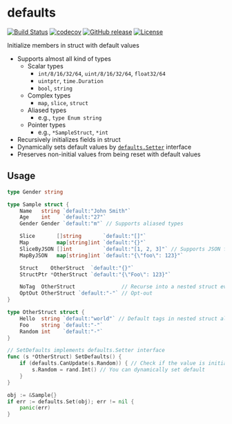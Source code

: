 defaults
========

[![Build Status](https://travis-ci.org/creasty/defaults.svg?branch=master)](https://travis-ci.org/creasty/defaults)
[![codecov](https://codecov.io/gh/creasty/defaults/branch/master/graph/badge.svg)](https://codecov.io/gh/creasty/defaults)
[![GitHub release](https://img.shields.io/github/release/creasty/defaults.svg)](https://github.com/creasty/defaults/releases)
[![License](https://img.shields.io/github/license/creasty/defaults.svg)](./LICENSE)

Initialize members in struct with default values

- Supports almost all kind of types
  - Scalar types
    - `int/8/16/32/64`, `uint/8/16/32/64`, `float32/64`
    - `uintptr`, `time.Duration`
    - `bool`, `string`
  - Complex types
    - `map`, `slice`, `struct`
  - Aliased types
    - e.g., `type Enum string`
  - Pointer types
    - e.g., `*SampleStruct`, `*int`
- Recursively initializes fields in struct
- Dynamically sets default values by [`defaults.Setter`](./setter.go) interface
- Preserves non-initial values from being reset with default values


Usage
-----

```go
type Gender string

type Sample struct {
	Name   string `default:"John Smith"`
	Age    int    `default:"27"`
	Gender Gender `default:"m"` // Supports aliased types

	Slice       []string       `default:"[]"`
	Map         map[string]int `default:"{}"`
	SliceByJSON []int          `default:"[1, 2, 3]"` // Supports JSON format
	MapByJSON   map[string]int `default:"{\"foo\": 123}"`

	Struct    OtherStruct  `default:"{}"`
	StructPtr *OtherStruct `default:"{\"Foo\": 123}"`

	NoTag  OtherStruct               // Recurse into a nested struct even without a tag
	OptOut OtherStruct `default:"-"` // Opt-out
}

type OtherStruct struct {
	Hello  string `default:"world"` // Default tags in nested struct also work
	Foo    string `default:"-"`
	Random int    `default:"-"`
}

// SetDefaults implements defaults.Setter interface
func (s *OtherStruct) SetDefaults() {
	if (defaults.CanUpdate(s.Random)) { // Check if the value is initial (recommended)
		s.Random = rand.Int() // You can dynamically set default
	}
}
```

```go
obj := &Sample{}
if err := defaults.Set(obj); err != nil {
	panic(err)
}
```
